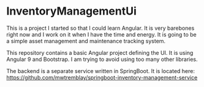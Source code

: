 # InventoryManagementUi

This is a project I started so that I could learn Angular. It is very barebones right now and I work on it when I have the time and energy. It is going to be a simple asset management and maintenance tracking system.

This repository contains a basic Angular project defining the UI. It is using Angular 9 and Bootstrap. I am trying to avoid using too many other libraries.

The backend is a separate service written in SpringBoot. It is located here: https://github.com/mwtremblay/springboot-inventory-management-service
